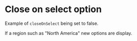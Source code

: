 # Close on select option

Example of `closeOnSelect` being set to false.

If a region such as "North America" new options are display.
